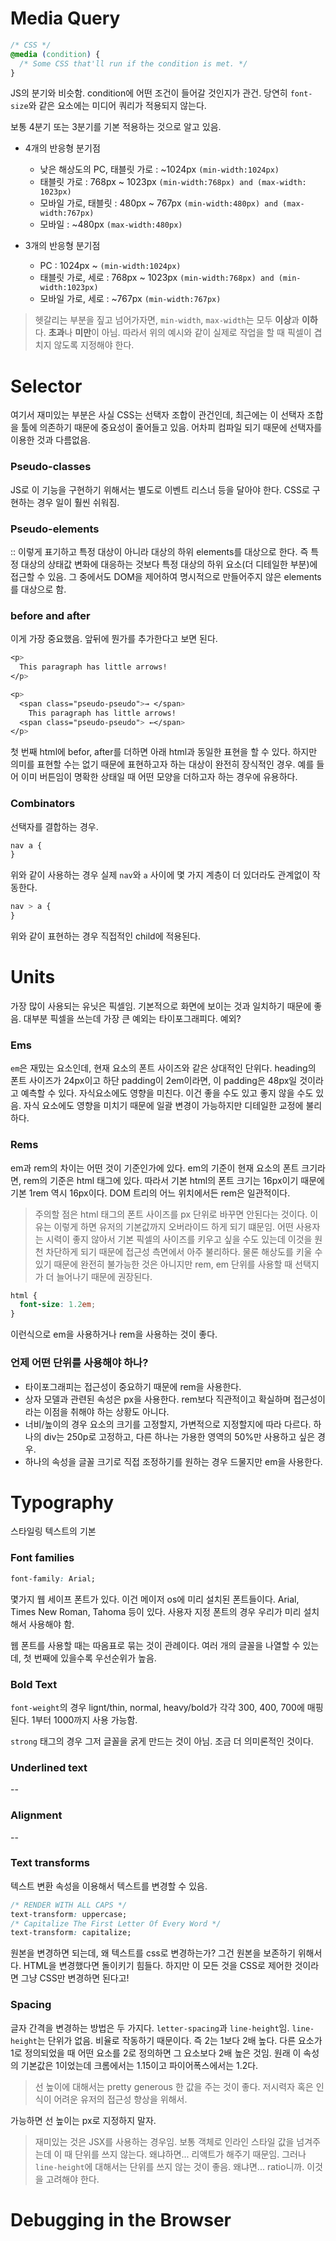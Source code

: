 # Media Query
```css
/* CSS */
@media (condition) {
  /* Some CSS that'll run if the condition is met. */
}
```
JS의 분기와 비슷함. condition에 어떤 조건이 들어갈 것인지가 관건. 당연히 `font-size`와 같은 요소에는 미디어 쿼리가 적용되지 않는다.

보통 4분기 또는 3분기를 기본 적용하는 것으로 알고 있음.

- 4개의 반응형 분기점 
  - 낮은 해상도의 PC, 태블릿 가로 : ~1024px `(min-width:1024px)`
  - 태블릿 가로 : 768px ~ 1023px `(min-width:768px) and (max-width: 1023px)`
  - 모바일 가로, 태블릿 : 480px ~ 767px `(min-width:480px) and (max-width:767px)`
  - 모바일 : ~480px `(max-width:480px)`
  

- 3개의 반응형 분기점 
  - PC : 1024px ~ `(min-width:1024px)`
  - 태블릿 가로, 세로 : 768px ~ 1023px `(min-width:768px) and (min-width:1023px)`
  - 모바일 가로, 세로 : ~767px `(min-width:767px)`

> 헷갈리는 부분을 짚고 넘어가자면, `min-width`, `max-width`는 모두 **이상**과 **이하**다. **초과**나 **미만**이 아님. 따라서 위의 예시와 같이 실제로 작업을 할 때 픽셀이 겹치지 않도록 지정해야 한다. 


# Selector
여기서 재미있는 부분은 사실 CSS는 선택자 조합이 관건인데, 최근에는 이 선택자 조합을 툴에 의존하기 때문에 중요성이 줄어들고 있음. 어차피 컴파일 되기 때문에 선택자를 이용한 것과 다름없음.

### Pseudo-classes
JS로 이 기능을 구현하기 위해서는 별도로 이벤트 리스너 등을 달아야 한다. CSS로 구현하는 경우 일이 훨씬 쉬워짐.

### Pseudo-elements
:: 이렇게 표기하고 특정 대상이 아니라 대상의 하위 elements를 대상으로 한다. 즉 특정 대상의 상태값 변화에 대응하는 것보다 특정 대상의 하위 요소(더 디테일한 부분)에 접근할 수 있음. 그 중에서도 DOM을 제어하여 명시적으로 만들어주지 않은 elements를 대상으로 함.

### before and after
이게 가장 중요했음. 앞뒤에 뭔가를 추가한다고 보면 된다.
```css
<p>
  This paragraph has little arrows!
</p>
```
```css
<p>
  <span class="pseudo-pseudo">→ </span>
    This paragraph has little arrows!
  <span class="pseudo-pseudo"> ←</span>
</p>
```
첫 번째 html에 befor, after를 더하면 아래 html과 동일한 표현을 할 수 있다. 하지만 의미를 표현할 수는 없기 때문에 표현하고자 하는 대상이 완전히 장식적인 경우. 예를 들어 이미 버튼임이 명확한 상태일 때 어떤 모양을 더하고자 하는 경우에 유용하다.


### Combinators
선택자를 결합하는 경우.
```css
nav a {
}
```
위와 같이 사용하는 경우 실제 `nav`와 `a` 사이에 몇 가지 계층이 더 있더라도 관계없이 작동한다. 
```css
nav > a {
}
```
위와 같이 표현하는 경우 직접적인 child에 적용된다. 


# Units
가장 많이 사용되는 유닛은 픽셀임. 기본적으로 화면에 보이는 것과 일치하기 때문에 좋음. 대부분 픽셀을 쓰는데 가장 큰 예외는 타이포그래피다. 예외?

### Ems
`em`은 재밌는 요소인데, 현재 요소의 폰트 사이즈와 같은 상대적인 단위다. heading의 폰트 사이즈가 24px이고 하단 padding이 2em이라면, 이 padding은 48px일 것이라고 예측할 수 있다. 자식요소에도 영향을 미친다. 이건 좋을 수도 있고 좋지 않을 수도 있음. 자식 요소에도 영향을 미치기 때문에 일괄 변경이 가능하지만 디테일한 교정에 불리하다. 

### Rems
em과 rem의 차이는 어떤 것이 기준인가에 있다. em의 기준이 현재 요소의 폰트 크기라면, rem의 기준은 html 태그에 있다. 따라서 기본 html의 폰트 크기는 16px이기 때문에 기본 1rem 역시 16px이다. DOM 트리의 어느 위치에서든 rem은 일관적이다. 

> 주의할 점은 html 태그의 폰트 사이즈를 px 단위로 바꾸면 안된다는 것이다. 
> 이유는 이렇게 하면 유저의 기본값까지 오버라이드 하게 되기 떄문임. 어떤 사용자는 시력이 좋지 않아서 기본 픽셀의 사이즈를 키우고 싶을 수도 있는데 이것을 원천 차단하게 되기 때문에 접근성 측면에서 아주 불리하다. 물론 해상도를 키울 수 있기 때문에 완전히 불가능한 것은 아니지만 rem, em 단위를 사용할 때 선택지가 더 늘어나기 때문에 권장된다.

```css
html {
  font-size: 1.2em;
}
```
이런식으로 em을 사용하거나 rem을 사용하는 것이 좋다. 

 
### 언제 어떤 단위를 사용해야 하나?
- 타이포그래피는 접근성이 중요하기 때문에 rem을 사용한다.
- 상자 모델과 관련된 속성은 px을 사용한다. rem보다 직관적이고 확실하며 접근성이라는 이점을 취해야 하는 상황도 아니다.
- 너비/높이의 경우 요소의 크기를 고정할지, 가변적으로 지정할지에 따라 다르다. 하나의 div는 250p로 고정하고, 다른 하나는 가용한 영역의 50%만 사용하고 싶은 경우.
- 하나의 속성을 글꼴 크기로 직접 조정하기를 원하는 경우 드물지만 em을 사용한다.


# Typography
스타일링 텍스트의 기본

### Font families
```css
font-family: Arial;
```
몇가지 웹 세이프 폰트가 있다. 이건 메이저 os에 미리 설치된 폰트들이다. Arial, Times New Roman, Tahoma 등이 있다.
사용자 지정 폰트의 경우 우리가 미리 설치해서 사용해야 함. 

웹 폰트를 사용할 때는 따옴표로 묶는 것이 관례이다. 여러 개의 글꼴을 나열할 수 있는데, 첫 번째에 있을수록 우선순위가 높음.

### Bold Text
`font-weight`의 경우 lignt/thin, normal, heavy/bold가 각각 300, 400, 700에 매핑된다.
1부터 1000까지 사용 가능함. 

`strong` 태그의 경우 그저 글꼴을 굵게 만드는 것이 아님. 조금 더 의미론적인 것이다.


### Underlined text
--

### Alignment
--

### Text transforms
텍스트 변환 속성을 이용해서 텍스트를 변경할 수 있음.
```css
/* RENDER WITH ALL CAPS */
text-transform: uppercase;
/* Capitalize The First Letter Of Every Word */
text-transform: capitalize;
```
원본을 변경하면 되는데, 왜 텍스트를 css로 변경하는가? 그건 원본을 보존하기 위해서다. 
HTML을 변경했다면 돌이키기 힘들다. 하지만 이 모든 것을 CSS로 제어한 것이라면 그냥 CSS만 변경하면 된다고!

### Spacing
글자 간격을 변경하는 방법은 두 가지다. `letter-spacing`과 `line-height`임.
`line-height`는 단위가 없음. 비율로 작동하기 때문이다. 즉 2는 1보다 2배 높다. 다른 요소가 1로 정의되었을 때 어떤 요소를 2로 정의하면 그 요소보다 2배 높은 것임. 원래 이 속성의 기본값은 1이었는데 크롬에서는 1.15이고 파이어폭스에서는 1.2다. 

> 선 높이에 대해서는 pretty generous 한 값을 주는 것이 좋다. 저시력자 혹은 인식이 어려운 유저의 접근성 향상을 위해서.

가능하면 선 높이는 px로 지정하지 말자. 

> 재미있는 것은 JSX를 사용하는 경우임. 보통 객체로 인라인 스타일 값을 넘겨주는데 이 때 단위를 쓰지 않는다. 왜냐하면... 리액트가 해주기 때문임. 그러나 `line-height`에 대해서는 단위를 쓰지 않는 것이 좋음. 왜냐면... ratio니까. 이것을 고려해야 한다.


# Debugging in the Browser